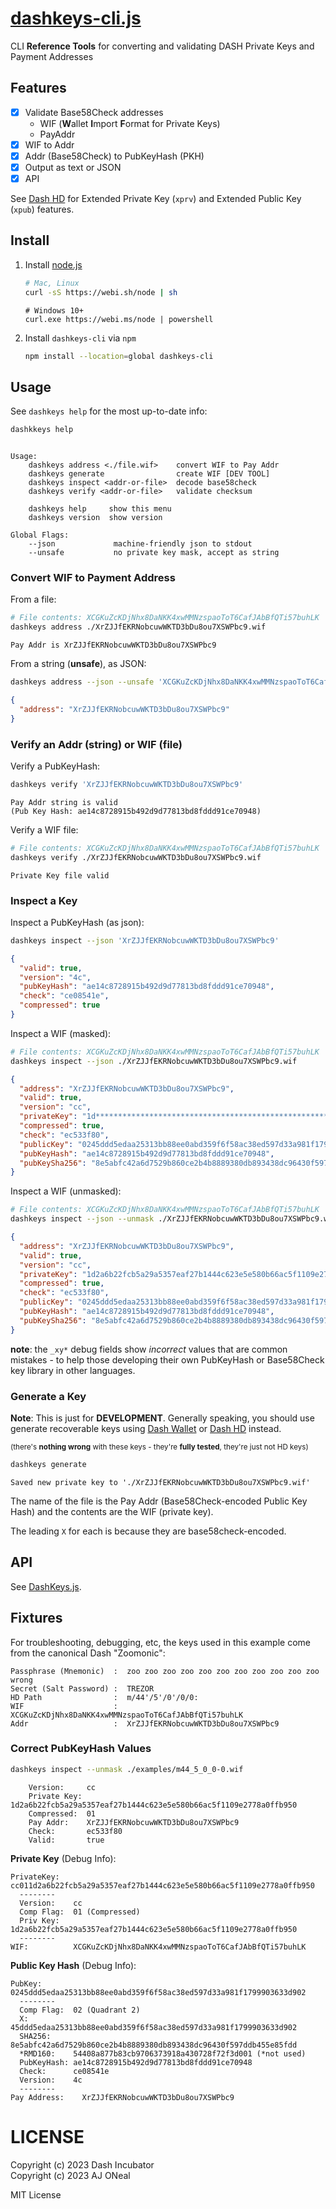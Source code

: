 # [dashkeys-cli.js](https://github.com/dashhive/dashkeys-cli.js)

CLI **Reference Tools** for converting and validating DASH Private Keys and
Payment Addresses

## Features

- [x] Validate Base58Check addresses
  - WIF (**W**allet **I**mport **F**ormat for Private Keys)
  - PayAddr
- [x] WIF to Addr
- [x] Addr (Base58Check) to PubKeyHash (PKH)
- [x] Output as text or JSON
- [x] API

See [Dash HD][dash-hd-cli] for Extended Private Key (`xprv`) and Extended Public
Key (`xpub`) features.

[dashkeys-js]: https://github.com/dashhive/dashkeys.js

## Install

1. Install [node.js](https://webinstall.dev/node)
   ```sh
   # Mac, Linux
   curl -sS https://webi.sh/node | sh
   ```
   ```pwsh
   # Windows 10+
   curl.exe https://webi.ms/node | powershell
   ```
2. Install `dashkeys-cli` via `npm`
   ```sh
   npm install --location=global dashkeys-cli
   ```

## Usage

See `dashkeys help` for the most up-to-date info:

```sh
dashkkeys help
```

```text

Usage:
    dashkeys address <./file.wif>    convert WIF to Pay Addr
    dashkeys generate                create WIF [DEV TOOL]
    dashkeys inspect <addr-or-file>  decode base58check
    dashkeys verify <addr-or-file>   validate checksum

    dashkeys help     show this menu
    dashkeys version  show version

Global Flags:
    --json             machine-friendly json to stdout
    --unsafe           no private key mask, accept as string

```

### Convert WIF to Payment Address

From a file:

```sh
# File contents: XCGKuZcKDjNhx8DaNKK4xwMMNzspaoToT6CafJAbBfQTi57buhLK
dashkeys address ./XrZJJfEKRNobcuwWKTD3bDu8ou7XSWPbc9.wif
```

```text
Pay Addr is XrZJJfEKRNobcuwWKTD3bDu8ou7XSWPbc9
```

From a string (**unsafe**), as JSON:

```sh
dashkeys address --json --unsafe 'XCGKuZcKDjNhx8DaNKK4xwMMNzspaoToT6CafJAbBfQTi57buhLK'
```

```json
{
  "address": "XrZJJfEKRNobcuwWKTD3bDu8ou7XSWPbc9"
}
```

### Verify an Addr (string) or WIF (file)

Verify a PubKeyHash:

```sh
dashkeys verify 'XrZJJfEKRNobcuwWKTD3bDu8ou7XSWPbc9'
```

```text
Pay Addr string is valid
(Pub Key Hash: ae14c8728915b492d9d77813bd8fddd91ce70948)
```

Verify a WIF file:

```sh
# File contents: XCGKuZcKDjNhx8DaNKK4xwMMNzspaoToT6CafJAbBfQTi57buhLK
dashkeys verify ./XrZJJfEKRNobcuwWKTD3bDu8ou7XSWPbc9.wif
```

```text
Private Key file valid
```

### Inspect a Key

Inspect a PubKeyHash (as json):

```sh
dashkeys inspect --json 'XrZJJfEKRNobcuwWKTD3bDu8ou7XSWPbc9'
```

```json
{
  "valid": true,
  "version": "4c",
  "pubKeyHash": "ae14c8728915b492d9d77813bd8fddd91ce70948",
  "check": "ce08541e",
  "compressed": true
}
```

Inspect a WIF (masked):

```sh
# File contents: XCGKuZcKDjNhx8DaNKK4xwMMNzspaoToT6CafJAbBfQTi57buhLK
dashkeys inspect --json ./XrZJJfEKRNobcuwWKTD3bDu8ou7XSWPbc9.wif
```

```json
{
  "address": "XrZJJfEKRNobcuwWKTD3bDu8ou7XSWPbc9",
  "valid": true,
  "version": "cc",
  "privateKey": "1d************************************************************50",
  "compressed": true,
  "check": "ec533f80",
  "publicKey": "0245ddd5edaa25313bb88ee0abd359f6f58ac38ed597d33a981f1799903633d902",
  "pubKeyHash": "ae14c8728915b492d9d77813bd8fddd91ce70948",
  "pubKeySha256": "8e5abfc42a6d7529b860ce2b4b8889380db893438dc96430f597ddb455e85fdd"
}
```

Inspect a WIF (unmasked):

```sh
# File contents: XCGKuZcKDjNhx8DaNKK4xwMMNzspaoToT6CafJAbBfQTi57buhLK
dashkeys inspect --json --unmask ./XrZJJfEKRNobcuwWKTD3bDu8ou7XSWPbc9.wif
```

```json
{
  "address": "XrZJJfEKRNobcuwWKTD3bDu8ou7XSWPbc9",
  "valid": true,
  "version": "cc",
  "privateKey": "1d2a6b22fcb5a29a5357eaf27b1444c623e5e580b66ac5f1109e2778a0ffb950",
  "compressed": true,
  "check": "ec533f80",
  "publicKey": "0245ddd5edaa25313bb88ee0abd359f6f58ac38ed597d33a981f1799903633d902",
  "pubKeyHash": "ae14c8728915b492d9d77813bd8fddd91ce70948",
  "pubKeySha256": "8e5abfc42a6d7529b860ce2b4b8889380db893438dc96430f597ddb455e85fdd"
}
```

**note**: the `_xy*` debug fields show _incorrect_ values that are common
mistakes - to help those developing their own PubKeyHash or Base58Check key
library in other languages.

### Generate a Key

**Note**: This is just for **DEVELOPMENT**. Generally speaking, you should use
generate recoverable keys using [Dash Wallet][dash-wallet-cli] or [Dash
HD][dash-hd-cli] instead.

<small>(there's **nothing wrong** with these keys - they're **fully tested**,
they're just not HD keys)</small>

```sh
dashkeys generate
```

```text
Saved new private key to './XrZJJfEKRNobcuwWKTD3bDu8ou7XSWPbc9.wif'
```

The name of the file is the Pay Addr (Base58Check-encoded Public Key Hash) and
the contents are the WIF (private key).

The leading `X` for each is because they are base58check-encoded.

[dash-wallet-cli]: https://github.com/dashhive/dashwallet-cli.js
[dash-hd-cli]: https://github.com/dashhive/dashhd-cli.js

## API

See [DashKeys.js][dashkeys-js].

## Fixtures

For troubleshooting, debugging, etc, the keys used in this example come from the
canonical Dash "Zoomonic":

```text
Passphrase (Mnemonic)  :  zoo zoo zoo zoo zoo zoo zoo zoo zoo zoo zoo wrong
Secret (Salt Password) :  TREZOR
HD Path                :  m/44'/5'/0'/0/0:
WIF                    :  XCGKuZcKDjNhx8DaNKK4xwMMNzspaoToT6CafJAbBfQTi57buhLK
Addr                   :  XrZJJfEKRNobcuwWKTD3bDu8ou7XSWPbc9
```

### Correct PubKeyHash Values

```sh
dashkeys inspect --unmask ./examples/m44_5_0_0-0.wif
```

```text
    Version:     cc
    Private Key: 1d2a6b22fcb5a29a5357eaf27b1444c623e5e580b66ac5f1109e2778a0ffb950
    Compressed:  01
    Pay Addr:    XrZJJfEKRNobcuwWKTD3bDu8ou7XSWPbc9
    Check:       ec533f80
    Valid:       true
```

**Private Key** (Debug Info):

```text
PrivateKey:   cc011d2a6b22fcb5a29a5357eaf27b1444c623e5e580b66ac5f1109e2778a0ffb950
  --------
  Version:    cc
  Comp Flag:  01 (Compressed)
  Priv Key:   1d2a6b22fcb5a29a5357eaf27b1444c623e5e580b66ac5f1109e2778a0ffb950
  --------
WIF:          XCGKuZcKDjNhx8DaNKK4xwMMNzspaoToT6CafJAbBfQTi57buhLK
```

**Public Key Hash** (Debug Info):

```text
PubKey:       0245ddd5edaa25313bb88ee0abd359f6f58ac38ed597d33a981f1799903633d902
  --------
  Comp Flag:  02 (Quadrant 2)
  X:          45ddd5edaa25313bb88ee0abd359f6f58ac38ed597d33a981f1799903633d902
  SHA256:     8e5abfc42a6d7529b860ce2b4b8889380db893438dc96430f597ddb455e85fdd
  *RMD160:    54408a877b83cb9706373918a430728f72f3d001 (*not used)
  PubKeyHash: ae14c8728915b492d9d77813bd8fddd91ce70948
  Check:      ce08541e
  Version:    4c
  --------
Pay Address:    XrZJJfEKRNobcuwWKTD3bDu8ou7XSWPbc9
```

# LICENSE

Copyright (c) 2023 Dash Incubator \
Copyright (c) 2023 AJ ONeal

MIT License
